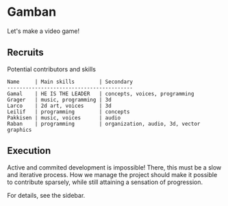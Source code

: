 Gamban
======
Let's make a video game!

Recruits
--------
Potential contributors and skills

    Name     | Main skills        | Secondary
    -----------------------------------------
    Gamal    | HE IS THE LEADER   | concepts, voices, programming
    Grager   | music, programming | 3d
    Larco    | 2d art, voices     | 3d
    Leilif   | programming        | concepts
    Pakkisen | music, voices      | audio
    Raban    | programming        | organization, audio, 3d, vector graphics

Execution
---------
Active and commited development is impossible!
There, this must be a slow and iterative process.
How we manage the project should make it possible to contribute sparsely,
while still attaining a sensation of progression.

For details, see the sidebar.
